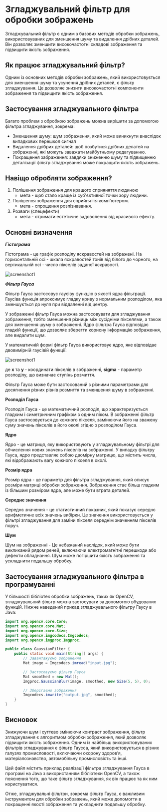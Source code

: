 # Згладжувальний фільтр для обробки зображень
Згладжувальний фільтр є одним з базових методів обробки зображень, використовуваних для зменшення шуму та видалення дрібних деталей. Він дозволяє зменшити високочастотні складові зображення та підвищити якість зображення.

## Як працює згладжувальний фільтр?
Одним із основних методів обробки зображень, який використовується для зменшення шуму та усунення дрібних деталей, є фільтр згладжування. Це дозволяє знизити високочастотні компоненти зображення та підвищити якість зображення.

## Застосування згладжувального фільтра
Багато проблем з обробкою зображень можна вирішити за допомогою фільтра згладжування, зокрема:

- Зменшення шуму: шум зображення, який може виникнути внаслідок випадкових перешкол сигнал
- Видалення дрібрих деталей: щоб позбутися дрібних делатей на зображенні, які можуть заважати майбутньому редагуванню.
- Покращення забраження: завдяки зниженню шуму та підвищенню деталізації фільтр згладжування може покращити якість зображень.

## Навіщо обробляти зображення?

1.  Полішення зображення для кращого сприяняття людиною
      - мета - щоб стало краще із суб'єктивної точки зору людини.
2.  Полішення зображення для сприйняття комп'ютером.
      - мета - спрощення розпізнавання.
3.  Розваги (спецефекти)
      - мета - отримати естетичне задоволення від красивого ефекту.

## Основні визначення
***Гістограма***

Гістограма - це графік розподілу яскравостей на зображені. На горизонтальній осі - шкала яскравостей тонів від білого до чорного,
на вертикальній осі - число пікселів заданої яскравості.

![screenshot1](https://user-images.githubusercontent.com/75217076/229112980-00017c68-c1ce-4b9b-9d62-41a8a23ba885.jpg)

***Фільтр Гауса***

Фільтр Гауса застосовує гаусіву функцію в якості ядра фільтрації. Гаусіва функція апроксимує гладку криву з нормальним розподілом, яка зменшується до нуля при віддаленні від центру.

У зображенні фільтр Гауса можна застосовувати для згладжування зображення, тобто зменшення різниць між сусідніми пікселями, а також для зменшення шуму в зображенні. Ядро фільтра Гауса відповідає гладкій функції, що дозволяє зберегти корисну інформацію зображення, але видалити шум.

У математичній формі фільтр Гауса використовує ядро, яке відповідає двовимірній гаусівій функції:

![screenshot1](https://user-images.githubusercontent.com/75217076/229113153-d832e08f-45de-4f25-bc09-b8230fd2c9eb.jpg)

де __x__ та __y__ - координати пікселів в зображенні, __sigma__ - параметр розподілу, що визначає ступінь розмиття.

Фільтр Гауса може бути застосований з різними параметрами для досягнення різних рівнів розмиття та зменшення шуму в зображенні.

**Розподіл Гауса**

Розподіл Гауса - це математичний розподіл, що характеризується гладким і симетричним графіком з одним піком. В зображенні фільтр Гауса застосовується до кожного пікселя, замінюючи його на зважену суму значень пікселів в його околі згідно з розподілом Гауса.

**Ядро**

Ядро - це матриця, яку використовують у згладжувальному фільтрі для обчислення нових значень пікселів на зображенні. У випадку фільтру Гауса, ядро представляє собою двомірну матрицю, що містить числа, які відображають вагу кожного пікселя в околі.

**Розмір ядра**

Розмір ядра - це параметр для фільтра згладжування, який описує розміри матриці обробки зображення. Зображення стає більш гладким із більшим розміром ядра, але може бути втрата деталей.


**Середнє значення**

Середнє значення - це статистичний показник, який показує середнє арифметичне всіх значень вибірки. Це значення використовується у фільтрі згладжування для заміни пікселя середнім значенням пікселів поруч.

**Шум**

Шум на зображенні -  Це небажаний наслідок, який може бути викликаний рядом речей, включаючи електромагнітні перешкоди або дефекти обладнання. Шум може погіршити якість зображення та ускладнити подальшу обробку.


## Застосування згладжувального фільтра в програмуванні

У більшості бібліотек обробки зображень, таких як OpenCV, згладжувальний фільтр можна застосувати за допомогою вбудованих функцій. Нижче наведений прикад згладжувального фільтру Гаусу в Java:


```java
import org.opencv.core.Core;
import org.opencv.core.Mat;
import org.opencv.core.Size;
import org.opencv.imgcodecs.Imgcodecs;
import org.opencv.imgproc.Imgproc;

public class GaussianFilter {
    public static void main(String[] args) {
        // Завантажуємо зображення
        Mat image = Imgcodecs.imread("input.jpg");

        // Застосовуємо фільтр Гауса
        Mat smoothed = new Mat();
        Imgproc.GaussianBlur(image, smoothed, new Size(5, 5), 0);

        // Зберігаємо зображення
        Imgcodecs.imwrite("output.jpg", smoothed);
    }
}


```

## Висновок
Знижуючи шум і суттєво змінюючи контраст зображення, фільтр згладжування є алгоритмом обробки зображення, який дозволяє підвищити якість зображення. Одним із найбільш використовуваних фільтрів згладжування є фільтр Гаусса, який використовується в різних галузях промисловості, включаючи охорону здоров’я, матеріалознавство, автомобільну промисловість та інші.

Цей файл містить приклад реалізації фільтра згладжування Гауса в програмі на Java з використанням бібліотеки OpenCV, а також пояснення того, що таке фільтр згладжування, як він працює та як ним користуватися.

Отже, згладжувальні фільтри, зокрема фільтр Гауса, є важливим інструментом для обробки зображень, який може допомогти в покращенні якості зображення та ускладнити подальшу обробку.

